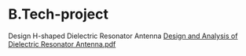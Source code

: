 # B.Tech-project
Design H-shaped Dielectric Resonator Antenna
[Design and Analysis of Dielectric Resonator Antenna.pdf](https://github.com/BorahDebajit/B.Tech-project/files/9641393/Design.and.Analysis.of.Dielectric.Resonator.Antenna.pdf)
